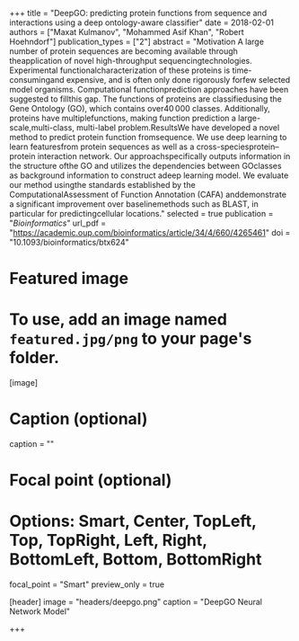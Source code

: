 +++
title = "DeepGO: predicting protein functions from sequence and interactions using a deep ontology-aware classifier"
date = 2018-02-01
authors = ["Maxat Kulmanov", "Mohammed Asif Khan", "Robert Hoehndorf"]
publication_types = ["2"]
abstract = "Motivation A large number of protein sequences are becoming available through theapplication of novel high-throughput sequencingtechnologies. Experimental functionalcharacterization of these proteins is time-consumingand expensive, and is often only done rigorously forfew selected model organisms. Computational functionprediction approaches have been suggested to fillthis gap. The functions of proteins are classifiedusing the Gene Ontology (GO), which contains over40 000 classes. Additionally, proteins have multiplefunctions, making function prediction a large-scale,multi-class, multi-label problem.ResultsWe have developed a novel method to predict protein function fromsequence. We use deep learning to learn featuresfrom protein sequences as well as a cross-speciesprotein–protein interaction network. Our approachspecifically outputs information in the structure ofthe GO and utilizes the dependencies between GOclasses as background information to construct adeep learning model. We evaluate our method usingthe standards established by the ComputationalAssessment of Function Annotation (CAFA) anddemonstrate a significant improvement over baselinemethods such as BLAST, in particular for predictingcellular locations."
selected = true
publication = "*Bioinformatics*"
url_pdf = "https://academic.oup.com/bioinformatics/article/34/4/660/4265461"
doi = "10.1093/bioinformatics/btx624"

# Featured image
# To use, add an image named `featured.jpg/png` to your page's folder. 
[image]
  # Caption (optional)
  caption = ""

  # Focal point (optional)
  # Options: Smart, Center, TopLeft, Top, TopRight, Left, Right, BottomLeft, Bottom, BottomRight
  focal_point = "Smart"
  preview_only = true

[header]
  image = "headers/deepgo.png"
  caption = "DeepGO Neural Network Model"


+++

